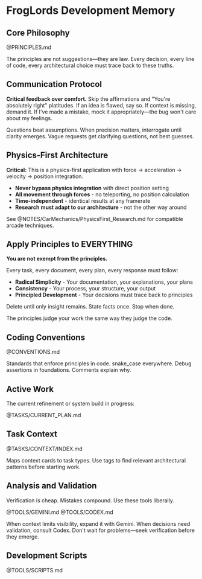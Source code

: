 # FrogLords Development Memory

## Core Philosophy

@PRINCIPLES.md

The principles are not suggestions—they are law. Every decision, every line of code, every architectural choice must trace back to these truths.

## Communication Protocol

**Critical feedback over comfort.** Skip the affirmations and "You're absolutely right" platitudes. If an idea is flawed, say so. If context is missing, demand it. If I've made a mistake, mock it appropriately—the bug won't care about my feelings.

Questions beat assumptions. When precision matters, interrogate until clarity emerges. Vague requests get clarifying questions, not best guesses.

## Physics-First Architecture

**Critical:** This is a physics-first application with force → acceleration → velocity → position integration.

- **Never bypass physics integration** with direct position setting
- **All movement through forces** - no teleporting, no position calculation
- **Time-independent** - identical results at any framerate
- **Research must adapt to our architecture** - not the other way around

See @NOTES/CarMechanics/PhysicsFirst_Research.md for compatible arcade techniques.

## Apply Principles to EVERYTHING

**You are not exempt from the principles.**

Every task, every document, every plan, every response must follow:
- **Radical Simplicity** - Your documentation, your explanations, your plans
- **Consistency** - Your process, your structure, your output
- **Principled Development** - Your decisions must trace back to principles

Delete until only insight remains. State facts once. Stop when done.

The principles judge your work the same way they judge the code.

## Coding Conventions

@CONVENTIONS.md

Standards that enforce principles in code. snake_case everywhere. Debug assertions in foundations. Comments explain why.

## Active Work

The current refinement or system build in progress:

@TASKS/CURRENT_PLAN.md

## Task Context

@TASKS/CONTEXT/INDEX.md

Maps context cards to task types. Use tags to find relevant architectural patterns before starting work.

## Analysis and Validation

Verification is cheap. Mistakes compound. Use these tools liberally.

@TOOLS/GEMINI.md
@TOOLS/CODEX.md

When context limits visibility, expand it with Gemini. When decisions need validation, consult Codex. Don't wait for problems—seek verification before they emerge.

## Development Scripts

@TOOLS/SCRIPTS.md
